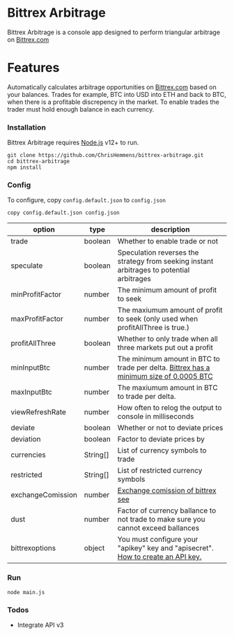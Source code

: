 # Bittrex Arbitrage

Bittrex Arbitrage is a console app designed to perform triangular arbitrage on [Bittrex.com](https://bittrex.com/)

# Features
Automatically calculates arbitrage opportunities on [Bittrex.com](https://bittrex.com/) based on your balances.
Trades for example, BTC into USD into ETH and back to BTC, when there is a profitable discrepency in the market.
To enable trades the trader must hold enough balance in each currency.

### Installation
Bittrex Arbitrage requires [Node.js](https://nodejs.org/) v12+ to run.
```
git clone https://github.com/ChrisHemmens/bittrex-arbitrage.git
cd bittrex-arbitrage
npm install
```

### Config
To configure, copy `config.default.json` to `config.json`
```
copy config.default.json config.json
```
| option | type | description |
| ------ | ------ | ------ |
| trade | boolean | Whether to enable trade or not
| speculate | boolean | Speculation reverses the strategy from seeking instant arbitrages to potential arbitrages
| minProfitFactor | number | The minimum amount of profit to seek
| maxProfitFactor | number | The maxiumum amount of profit to seek (only used when profitAllThree is true.)
| profitAllThree | boolean | Whether to only trade when all three markets put out a profit
| minInputBtc | number | The minimum amount in BTC to trade per delta. [Bittrex has a minimum size of 0.0005 BTC](https://bittrex.zendesk.com/hc/en-us/articles/360001473863-Bittrex-Trading-Rules)
| maxInputBtc | number | The maxiumum amount in BTC to trade per delta.
| viewRefreshRate | number | How often to relog the output to console in milliseconds
| deviate | boolean | Whether or not to deviate prices
| deviation | boolean | Factor to deviate prices by
| currencies | String[] | List of currency symbols to trade
| restricted | String[] | List of restricted currency symbols
| exchangeComission | number | [Exchange comission of bittrex see](https://bittrex.zendesk.com/hc/en-us/articles/115000199651-What-fees-does-Bittrex-charge-)
| dust | number | Factor of currency ballance to not trade to make sure you cannot exceed ballances
| bittrexoptions | object | You must configure your "apikey" key and "apisecret". [How to create an API key.](https://bittrex.zendesk.com/hc/en-us/articles/360031921872-How-to-create-an-API-key-)

### Run
```
node main.js
```

### Todos
 - Integrate API v3
